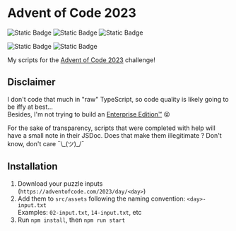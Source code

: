 # Advent of Code 2023

![Static Badge](https://img.shields.io/badge/npm-9.7.1-%23CC3534?logo=npm&logoColor=white) 
![Static Badge](https://img.shields.io/badge/NodeJS-v18-%2368A063?logo=nodedotjs&logoColor=white) 
![Static Badge](https://img.shields.io/badge/TypeScript-5.3.2-%233178C6?logo=typescript&logoColor=white)

![Static Badge](https://img.shields.io/badge/Days_completed-11/25-blue)
![Static Badge](https://img.shields.io/badge/%E2%98%85_Stars-22/50-%23C28408)

My scripts for the [Advent of Code 2023](https://adventofcode.com/2023) challenge!

## Disclaimer

I don't code that much in "raw" TypeScript, so code quality is likely going to be iffy at best...<br>
Besides, I'm not trying to build an [Enterprise Edition™](https://github.com/EnterpriseQualityCoding/FizzBuzzEnterpriseEdition) 😝<br>

For the sake of transparency, scripts that were completed with help will have a small note in their JSDoc. Does that make them illegitimate ? Don't know, don't care ¯\\\_(ツ)_/¯

## Installation

1) Download your puzzle inputs (`https://adventofcode.com/2023/day/<day>`)
2) Add them to `src/assets` following the naming convention: `<day>-input.txt`
<br>Examples: `02-input.txt`, `14-input.txt`, etc
3) Run `npm install`, then `npm run start`
